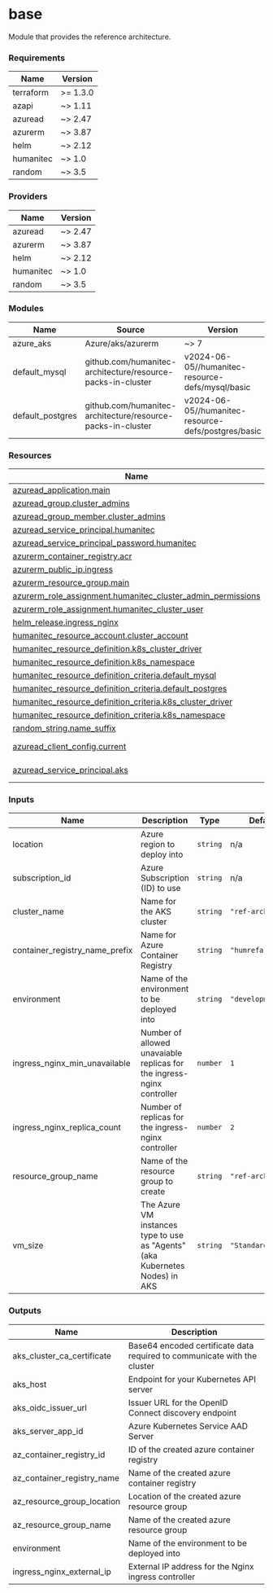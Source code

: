 # base 

Module that provides the reference architecture.

<!-- BEGIN_TF_DOCS -->
### Requirements

| Name | Version |
|------|---------|
| terraform | >= 1.3.0 |
| azapi | ~> 1.11 |
| azuread | ~> 2.47 |
| azurerm | ~> 3.87 |
| helm | ~> 2.12 |
| humanitec | ~> 1.0 |
| random | ~> 3.5 |

### Providers

| Name | Version |
|------|---------|
| azuread | ~> 2.47 |
| azurerm | ~> 3.87 |
| helm | ~> 2.12 |
| humanitec | ~> 1.0 |
| random | ~> 3.5 |

### Modules

| Name | Source | Version |
|------|--------|---------|
| azure\_aks | Azure/aks/azurerm | ~> 7 |
| default\_mysql | github.com/humanitec-architecture/resource-packs-in-cluster | v2024-06-05//humanitec-resource-defs/mysql/basic |
| default\_postgres | github.com/humanitec-architecture/resource-packs-in-cluster | v2024-06-05//humanitec-resource-defs/postgres/basic |

### Resources

| Name | Type |
|------|------|
| [azuread_application.main](https://registry.terraform.io/providers/hashicorp/azuread/latest/docs/resources/application) | resource |
| [azuread_group.cluster_admins](https://registry.terraform.io/providers/hashicorp/azuread/latest/docs/resources/group) | resource |
| [azuread_group_member.cluster_admins](https://registry.terraform.io/providers/hashicorp/azuread/latest/docs/resources/group_member) | resource |
| [azuread_service_principal.humanitec](https://registry.terraform.io/providers/hashicorp/azuread/latest/docs/resources/service_principal) | resource |
| [azuread_service_principal_password.humanitec](https://registry.terraform.io/providers/hashicorp/azuread/latest/docs/resources/service_principal_password) | resource |
| [azurerm_container_registry.acr](https://registry.terraform.io/providers/hashicorp/azurerm/latest/docs/resources/container_registry) | resource |
| [azurerm_public_ip.ingress](https://registry.terraform.io/providers/hashicorp/azurerm/latest/docs/resources/public_ip) | resource |
| [azurerm_resource_group.main](https://registry.terraform.io/providers/hashicorp/azurerm/latest/docs/resources/resource_group) | resource |
| [azurerm_role_assignment.humanitec_cluster_admin_permissions](https://registry.terraform.io/providers/hashicorp/azurerm/latest/docs/resources/role_assignment) | resource |
| [azurerm_role_assignment.humanitec_cluster_user](https://registry.terraform.io/providers/hashicorp/azurerm/latest/docs/resources/role_assignment) | resource |
| [helm_release.ingress_nginx](https://registry.terraform.io/providers/hashicorp/helm/latest/docs/resources/release) | resource |
| [humanitec_resource_account.cluster_account](https://registry.terraform.io/providers/humanitec/humanitec/latest/docs/resources/resource_account) | resource |
| [humanitec_resource_definition.k8s_cluster_driver](https://registry.terraform.io/providers/humanitec/humanitec/latest/docs/resources/resource_definition) | resource |
| [humanitec_resource_definition.k8s_namespace](https://registry.terraform.io/providers/humanitec/humanitec/latest/docs/resources/resource_definition) | resource |
| [humanitec_resource_definition_criteria.default_mysql](https://registry.terraform.io/providers/humanitec/humanitec/latest/docs/resources/resource_definition_criteria) | resource |
| [humanitec_resource_definition_criteria.default_postgres](https://registry.terraform.io/providers/humanitec/humanitec/latest/docs/resources/resource_definition_criteria) | resource |
| [humanitec_resource_definition_criteria.k8s_cluster_driver](https://registry.terraform.io/providers/humanitec/humanitec/latest/docs/resources/resource_definition_criteria) | resource |
| [humanitec_resource_definition_criteria.k8s_namespace](https://registry.terraform.io/providers/humanitec/humanitec/latest/docs/resources/resource_definition_criteria) | resource |
| [random_string.name_suffix](https://registry.terraform.io/providers/hashicorp/random/latest/docs/resources/string) | resource |
| [azuread_client_config.current](https://registry.terraform.io/providers/hashicorp/azuread/latest/docs/data-sources/client_config) | data source |
| [azuread_service_principal.aks](https://registry.terraform.io/providers/hashicorp/azuread/latest/docs/data-sources/service_principal) | data source |

### Inputs

| Name | Description | Type | Default | Required |
|------|-------------|------|---------|:--------:|
| location | Azure region to deploy into | `string` | n/a | yes |
| subscription\_id | Azure Subscription (ID) to use | `string` | n/a | yes |
| cluster\_name | Name for the AKS cluster | `string` | `"ref-arch"` | no |
| container\_registry\_name\_prefix | Name for Azure Container Registry | `string` | `"humrefarch"` | no |
| environment | Name of the environment to be deployed into | `string` | `"development"` | no |
| ingress\_nginx\_min\_unavailable | Number of allowed unavaiable replicas for the ingress-nginx controller | `number` | `1` | no |
| ingress\_nginx\_replica\_count | Number of replicas for the ingress-nginx controller | `number` | `2` | no |
| resource\_group\_name | Name of the resource group to create | `string` | `"ref-arch"` | no |
| vm\_size | The Azure VM instances type to use as "Agents" (aka Kubernetes Nodes) in AKS | `string` | `"Standard_D2_v2"` | no |

### Outputs

| Name | Description |
|------|-------------|
| aks\_cluster\_ca\_certificate | Base64 encoded certificate data required to communicate with the cluster |
| aks\_host | Endpoint for your Kubernetes API server |
| aks\_oidc\_issuer\_url | Issuer URL for the OpenID Connect discovery endpoint |
| aks\_server\_app\_id | Azure Kubernetes Service AAD Server |
| az\_container\_registry\_id | ID of the created azure container registry |
| az\_container\_registry\_name | Name of the created azure container registry |
| az\_resource\_group\_location | Location of the created azure resource group |
| az\_resource\_group\_name | Name of the created azure resource group |
| environment | Name of the environment to be deployed into |
| ingress\_nginx\_external\_ip | External IP address for the Nginx ingress controller |
<!-- END_TF_DOCS -->
